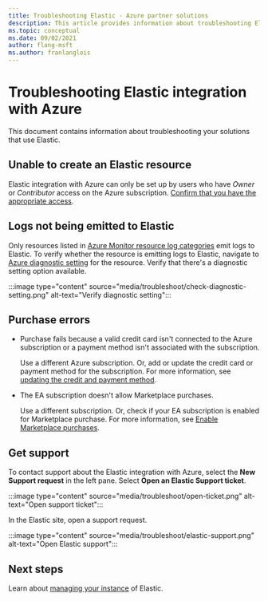 ```yaml
---
title: Troubleshooting Elastic - Azure partner solutions
description: This article provides information about troubleshooting Elastic integration with Azure
ms.topic: conceptual
ms.date: 09/02/2021
author: flang-msft
ms.author: franlanglois
---
```


# Troubleshooting Elastic integration with Azure

This document contains information about troubleshooting your solutions that use Elastic.

## Unable to create an Elastic resource

Elastic integration with Azure can only be set up by users who have *Owner* or *Contributor* access on the Azure subscription. [Confirm that you have the appropriate access](../../role-based-access-control/check-access.md).

## Logs not being emitted to Elastic

Only resources listed in [Azure Monitor resource log categories](../../azure-monitor/essentials/resource-logs-categories.md) emit logs to Elastic. To verify whether the resource is emitting logs to Elastic, navigate to [Azure diagnostic setting](../../azure-monitor/essentials/diagnostic-settings.md) for the resource. Verify that there's a diagnostic setting option available.

:::image type="content" source="media/troubleshoot/check-diagnostic-setting.png" alt-text="Verify diagnostic setting":::

## Purchase errors

* Purchase fails because a valid credit card isn't connected to the Azure subscription or a payment method isn't associated with the subscription.

  Use a different Azure subscription. Or, add or update the credit card or payment method for the subscription. For more information, see [updating the credit and payment method](../../cost-management-billing/manage/change-credit-card.md).

* The EA subscription doesn't allow Marketplace purchases.

  Use a different subscription. Or, check if your EA subscription is enabled for Marketplace purchase. For more information, see [Enable Marketplace purchases](../../cost-management-billing/manage/ea-azure-marketplace.md#enabling-azure-marketplace-purchases).

## Get support

To contact support about the Elastic integration with Azure, select the **New Support request** in the left pane. Select **Open an Elastic Support ticket**.

:::image type="content" source="media/troubleshoot/open-ticket.png" alt-text="Open support ticket":::

In the Elastic site, open a support request.

:::image type="content" source="media/troubleshoot/elastic-support.png" alt-text="Open Elastic support":::

## Next steps

Learn about [managing your instance](manage.md) of Elastic.
